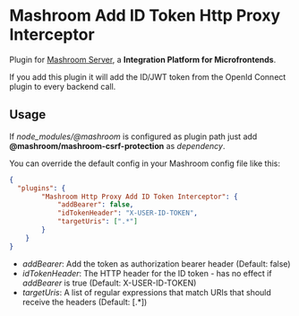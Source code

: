 
# Mashroom Add ID Token Http Proxy Interceptor

Plugin for [Mashroom Server](https://www.mashroom-server.com), a **Integration Platform for Microfrontends**.

If you add this plugin it will add the ID/JWT token from the OpenId Connect plugin to every backend call.

## Usage

If *node_modules/@mashroom* is configured as plugin path just add **@mashroom/mashroom-csrf-protection** as *dependency*.

You can override the default config in your Mashroom config file like this:

```json
{
  "plugins": {
        "Mashroom Http Proxy Add ID Token Interceptor": {
            "addBearer": false,
            "idTokenHeader": "X-USER-ID-TOKEN",
            "targetUris": [".*"]
        }
    }
}
```

 * _addBearer_: Add the token as authorization bearer header (Default: false)
 * _idTokenHeader_: The HTTP header for the ID token - has no effect if _addBearer_ is true (Default: X-USER-ID-TOKEN)
 * _targetUris_: A list of regular expressions that match URIs that should receive the headers (Default: [.*])
